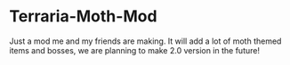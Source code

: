 # Terraria-Moth-Mod
Just a mod me and my friends are making.
It will add a lot of moth themed items and bosses,
we are planning to make 2.0 version in the future!

